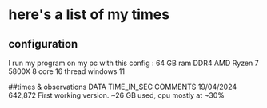 # here's a list of my times 

##  configuration
I run my program on my pc with this config : 
64 GB ram DDR4
AMD Ryzen 7 5800X 8 core 16 thread
windows 11

##times  & observations
DATA TIME_IN_SEC COMMENTS
19/04/2024  642,872  First working version. ~26 GB used, cpu mostly at ~30% 
